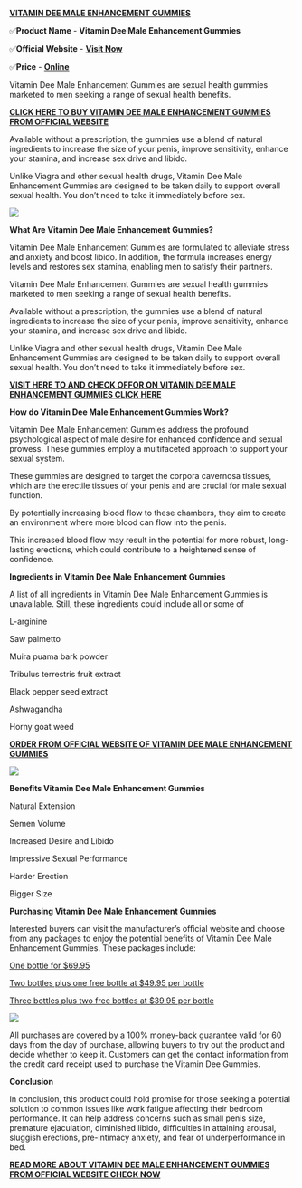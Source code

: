 [**VITAMIN DEE MALE ENHANCEMENT GUMMIES**](https://www.glitco.com/get-vitamin-dee-male-enhancement-gummies)

✅**Product Name** \- **Vitamin Dee Male Enhancement Gummies**

✅**Official Website** \- [**Visit Now**](https://www.glitco.com/get-vitamin-dee-male-enhancement-gummies)

✅**Price** \- [**Online**](https://www.glitco.com/get-vitamin-dee-male-enhancement-gummies)

Vitamin Dee Male Enhancement Gummies are sexual health gummies marketed to men seeking a range of sexual health benefits.

[**CLICK HERE TO BUY VITAMIN DEE MALE ENHANCEMENT GUMMIES FROM OFFICIAL WEBSITE**](https://www.glitco.com/get-vitamin-dee-male-enhancement-gummies)

Available without a prescription, the gummies use a blend of natural ingredients to increase the size of your penis, improve sensitivity, enhance your stamina, and increase sex drive and libido.

Unlike Viagra and other sexual health drugs, Vitamin Dee Male Enhancement Gummies are designed to be taken daily to support overall sexual health. You don’t need to take it immediately before sex.

[![](https://blogger.googleusercontent.com/img/b/R29vZ2xl/AVvXsEh0juKOPdtlF2F43N6ldCTf0gGuN4H52Tj95X7R3aQZF8xORuJQwDVi4RKC0W9NxV7_5GdLdkJk2grwChF-QAqlWtMz-687Bx7FIR0CkmTFAC-1ubk2tZYbzmfzZd1aNAR-UBElIXTXphNtMAq_MCitWijXSYB0-Kpcnx-DhDVUB0QgmAobrkfctRd506w/w640-h340/SeroGenesis%20SeroLean.jpg)](https://www.glitco.com/get-vitamin-dee-male-enhancement-gummies)

**What Are Vitamin Dee Male Enhancement Gummies?**

Vitamin Dee Male Enhancement Gummies are formulated to alleviate stress and anxiety and boost libido. In addition, the formula increases energy levels and restores sex stamina, enabling men to satisfy their partners.

Vitamin Dee Male Enhancement Gummies are sexual health gummies marketed to men seeking a range of sexual health benefits.

Available without a prescription, the gummies use a blend of natural ingredients to increase the size of your penis, improve sensitivity, enhance your stamina, and increase sex drive and libido.

Unlike Viagra and other sexual health drugs, Vitamin Dee Male Enhancement Gummies are designed to be taken daily to support overall sexual health. You don’t need to take it immediately before sex.

[**VISIT HERE TO AND CHECK OFFOR ON VITAMIN DEE MALE ENHANCEMENT GUMMIES CLICK HERE**](https://www.glitco.com/get-vitamin-dee-male-enhancement-gummies)

**How do Vitamin Dee Male Enhancement Gummies Work?**

Vitamin Dee Male Enhancement Gummies address the profound psychological aspect of male desire for enhanced confidence and sexual prowess. These gummies employ a multifaceted approach to support your sexual system.

These gummies are designed to target the corpora cavernosa tissues, which are the erectile tissues of your penis and are crucial for male sexual function.

By potentially increasing blood flow to these chambers, they aim to create an environment where more blood can flow into the penis.

This increased blood flow may result in the potential for more robust, long-lasting erections, which could contribute to a heightened sense of confidence.

**Ingredients in Vitamin Dee Male Enhancement Gummies**

A list of all ingredients in Vitamin Dee Male Enhancement Gummies is unavailable. Still, these ingredients could include all or some of

L-arginine

Saw palmetto

Muira puama bark powder

Tribulus terrestris fruit extract

Black pepper seed extract

Ashwagandha

Horny goat weed

[**ORDER FROM OFFICIAL WEBSITE OF VITAMIN DEE MALE ENHANCEMENT GUMMIES**](https://www.glitco.com/get-vitamin-dee-male-enhancement-gummies)

[![](https://blogger.googleusercontent.com/img/b/R29vZ2xl/AVvXsEhSh-bTOkjjW3Omw1ICn-JEJML9nzcg1yazoKSYEKG-XDwDbxRfJ-2z2b4TWtoHnWzHPm5bWiz6kC9XHlQyOERVI3oZzZsy9DBBrR2FQdzOlrq2KvOSOfUChP6ZQfv-p84OWKmemmpiS38pHBfli9hMzGK121UfsVkx_XArJEr_CpbvecS6vUOnJuixG6A/w640-h376/Vitamin%20Dee%20Male%20Enhancements.jpg)](https://www.glitco.com/get-vitamin-dee-male-enhancement-gummies)

**Benefits Vitamin Dee Male Enhancement Gummies**

Natural Extension

Semen Volume

Increased Desire and Libido

Impressive Sexual Performance

Harder Erection

Bigger Size

**Purchasing Vitamin Dee Male Enhancement Gummies**

Interested buyers can visit the manufacturer’s official website and choose from any packages to enjoy the potential benefits of Vitamin Dee Male Enhancement Gummies. These packages include:

[One bottle for $69.95](https://www.glitco.com/get-vitamin-dee-male-enhancement-gummies)

[Two bottles plus one free bottle at $49.95 per bottle](https://www.glitco.com/get-vitamin-dee-male-enhancement-gummies)

[Three bottles plus two free bottles at $39.95 per bottle](https://www.glitco.com/get-vitamin-dee-male-enhancement-gummies)

[![](https://blogger.googleusercontent.com/img/b/R29vZ2xl/AVvXsEip1mbSS8cETpK-GLAyUyyiCjrZedYOXbvrvuwBuRPBYfSVI74GoSBD-TTR3hqwWtdwODw3i14VX2q9274SkJRyjcQUoCxx-DPm9oUn3sTewUr8t6xsGBoK6aW-fFG0tDKoeCcFMFFKDWNH4EsFCrPaOM5Tt81dKyJss7opy2ZmjHQA1FQqKOKlhmjSVM4/w640-h474/Vitamin%20Dee%20Male%20Enhancement%20fd.jpg)](https://www.glitco.com/get-vitamin-dee-male-enhancement-gummies)

All purchases are covered by a 100% money-back guarantee valid for 60 days from the day of purchase, allowing buyers to try out the product and decide whether to keep it. Customers can get the contact information from the credit card receipt used to purchase the Vitamin Dee Gummies.

**Conclusion**

In conclusion, this product could hold promise for those seeking a potential solution to common issues like work fatigue affecting their bedroom performance. It can help address concerns such as small penis size, premature ejaculation, diminished libido, difficulties in attaining arousal, sluggish erections, pre-intimacy anxiety, and fear of underperformance in bed.

[**READ MORE ABOUT VITAMIN DEE MALE ENHANCEMENT GUMMIES FROM OFFICIAL WEBSITE CHECK NOW**](https://www.glitco.com/get-vitamin-dee-male-enhancement-gummies)
